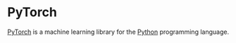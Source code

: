 # PyTorch

[PyTorch][] is a machine learning library for the [Python][] programming language.

[python]: https://www.python.org/
[pytorch]: https://pytorch.org/
